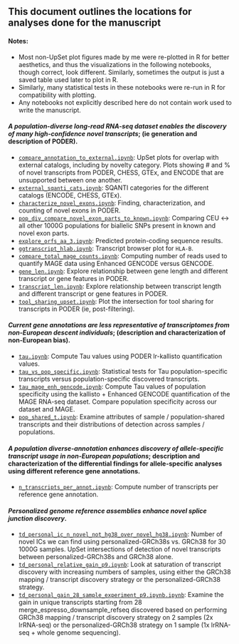 ## This document outlines the locations for analyses done for the manuscript

#### Notes:
* Most non-UpSet plot figures made by me were re-plotted in R for better aesthetics, and thus the visualizations in the following notebooks, though correct, look different. Similarly, sometimes the output is just a saved table used later to plot in R.
* Similarly, many statistical tests in these notebooks were re-run in R for compatibility with plotting.
* Any notebooks not explicitly described here do not contain work used to write the manuscript.

#### *A population-diverse long-read RNA-seq dataset enables the discovery of many high-confidence novel transcripts*; (ie generation and description of PODER).

* [`compare_annotation_to_external.ipynb`](https://github.com/fairliereese/240903_pt/blob/main/analysis/figure_characterize_poder/compare_annotation_to_external.ipynb): UpSet plots for overlap with external catalogs, including by novelty category.
Plots showing # and % of novel transcripts from PODER, CHESS, GTEx, and ENCODE that are unsupported between one another.
* [`external_sqanti_cats.ipynb`](https://github.com/fairliereese/240903_pt/blob/main/analysis/external_sqanti_cats.ipynb): SQANTI categories for the different catalogs (ENCODE, CHESS, GTEx).
* [`characterize_novel_exons.ipynb`](https://github.com/fairliereese/240903_pt/blob/main/analysis/characterize_novel_exons.ipynb): Finding, characterization, and counting of novel exons in PODER.
* [`pop_div_compare_novel_exon_parts_to_known.ipynb`](https://github.com/fairliereese/240903_pt/blob/main/analysis/pop_div_compare_novel_exon_parts_to_known.ipynb): Comparing CEU <-> all other 1000G populations for biallelic SNPs present in known and novel exon parts.
* [`explore_orfs_aa_3.ipynb`](https://github.com/fairliereese/240903_pt/blob/main/analysis/explore_orfs_aa_3.ipynb): Predicted protein-coding sequence results.
* [`ggtranscript_hlab.ipynb`](https://github.com/fairliereese/240903_pt/blob/main/analysis/ggtranscript_hlab.ipynb): Transcript browser plot for `HLA-B`.
* [`compare_total_mage_counts.ipynb`](https://github.com/fairliereese/240903_pt/blob/main/analysis/compare_total_mage_counts.ipynb): Computing number of reads used to quantify MAGE data using Enhanced GENCODE versus GENCODE.
* [`gene_len.ipynb`](https://github.com/fairliereese/240903_pt/blob/main/analysis/gene_len.ipynb): Explore relationship between gene length and different transcript or gene features in PODER.
* [`transcript_len.ipynb`](https://github.com/fairliereese/240903_pt/blob/main/analysis/transcript_len.ipynb): Explore relationship between transcript length and different transcript or gene features in PODER.
* [`tool_sharing_upset.ipynb`](https://github.com/fairliereese/240903_pt/blob/main/analysis/tool_sharing_upset.ipynb): Plot the intersection for tool sharing for transcripts in PODER (ie, post-filtering).




#### *Current gene annotations are less representative of transcriptomes from non-European descent individuals*; (description and characterization of non-European bias).

* [`tau.ipynb`](https://github.com/fairliereese/240903_pt/blob/main/analysis/tau.ipynb): Compute Tau values using PODER lr-kallisto quantification values.
* [`tau_vs_pop_specific.ipynb`](https://github.com/fairliereese/240903_pt/blob/main/analysis/tau_vs_pop_specific.ipynb): Statistical tests for Tau population-specific transcripts versus population-specific discovered transcripts.
* [`tau_mage_enh_gencode.ipynb`](https://github.com/fairliereese/240903_pt/blob/main/analysis/tau_mage_enh_gencode.ipynb): Compute Tau values of population specificity using the kallisto + Enhanced GENCODE quantification of the MAGE RNA-seq dataset. Compare population specificity across our dataset and MAGE.
* [`pop_shared_t.ipynb`](https://github.com/fairliereese/240903_pt/blob/main/analysis/pop_shared_t.ipynb): Examine attributes of sample / population-shared transcripts and their distributions of detection across samples / populations.

#### *A population diverse-annotation enhances discovery of allele-specific transcript usage in non-European populations*; description and characterization of the differential findings for allele-specific analyses using different reference gene annotations.
* [`n_transcripts_per_annot.ipynb`](https://github.com/fairliereese/240903_pt/blob/main/analysis/n_transcripts_per_annot): Compute number of transcripts per reference gene annotation.

#### *Personalized genome reference assemblies enhance novel splice junction discovery*.
* [`td_personal_ic_n_novel_not_hg38_over_novel_hg38.ipynb`](https://github.com/fairliereese/240903_pt/blob/main/analysis/https://github.com/fairliereese/240903_pt/blob/main/analysis/td_personal_ic_n_novel_not_hg38_over_novel_hg38.ipynb): Number of novel ICs we can find using personalized-GRCh38s vs. GRCh38 for 30 1000G samples. UpSet intersections of detection of novel transcripts between personalized-GRCh38s and GRCh38 alone.
* [`td_personal_relative_gain_p9.ipynb`](https://github.com/fairliereese/240903_pt/blob/main/analysis/td_personal_relative_gain_p9.ipynb): Look at saturation of transcript discovery with increasing numbers of samples, using either the GRCh38 mapping / transcript discovery strategy or the personalized-GRCh38 strategy.
* [`td_personal_gain_28_sample_experiment_p9.ipynb.ipynb`](https://github.com/fairliereese/240903_pt/blob/main/analysis/td_personal_gain_28_sample_experiment_p9.ipynb.ipynb): Examine the gain in unique transcripts starting from 28 merge_espresso_downsample_refseq discovered based on performing GRCh38 mapping / transcript discovery strategy on 2 samples (2x lrRNA-seq) or the personalized-GRCh38 strategy on 1 sample (1x lrRNA-seq + whole genome sequencing).
